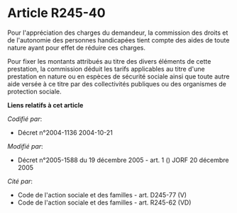 # Article R245-40

Pour l'appréciation des charges du demandeur, la commission des droits et de l'autonomie des personnes handicapées tient
compte des aides de toute nature ayant pour effet de réduire ces charges.

Pour fixer les montants attribués au titre des divers éléments de cette prestation, la commission déduit les tarifs
applicables au titre d'une prestation en nature ou en espèces de sécurité sociale ainsi que toute autre aide versée à ce
titre par des collectivités publiques ou des organismes de protection sociale.

**Liens relatifs à cet article**

_Codifié par_:

  - Décret n°2004-1136 2004-10-21

_Modifié par_:

  - Décret n°2005-1588 du 19 décembre 2005 - art. 1 () JORF 20 décembre 2005

_Cité par_:

  - Code de l'action sociale et des familles - art. D245-77 (V)
  - Code de l'action sociale et des familles - art. R245-62 (VD)
